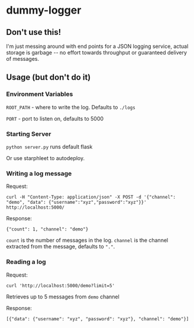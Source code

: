 # dummy-logger

## Don't use this!  

I'm just messing around with end points for a JSON logging service, actual storage is garbage -- no effort towards throughput or guaranteed delivery of messages.

## Usage (but don't do it)

### Environment Variables

```ROOT_PATH``` - where to write the log.  Defaults to ```./logs```

```PORT``` - port to listen on, defaults to 5000

### Starting Server

```python server.py``` runs default flask

Or use starphleet to autodeploy.

### Writing a log message

Request:
```
curl -H "Content-Type: application/json" -X POST -d '{"channel": "demo", "data": {"username":"xyz","password":"xyz"}}' http://localhost:5000/
```

Response:
```
{"count": 1, "channel": "demo"}
```
```count``` is the number of messages in the log.  ```channel``` is the channel extracted from the message, defaults to ```"."```.


### Reading a log
Request:
```
curl 'http://localhost:5000/demo?limit=5'
```
Retrieves up to 5 messages from ```demo``` channel

Response:
```
[{"data": {"username": "xyz", "password": "xyz"}, "channel": "demo"}]
```
